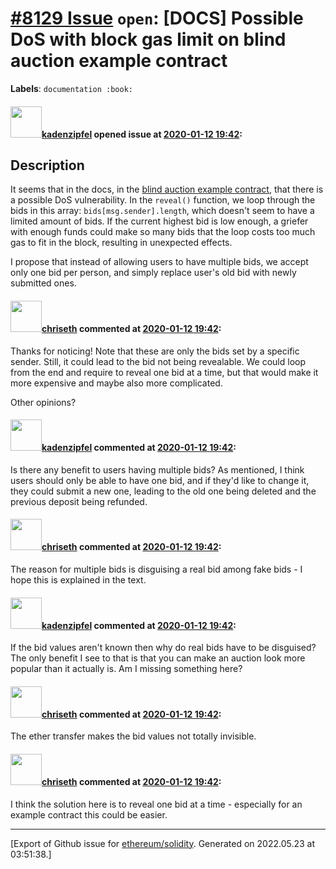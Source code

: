 # [\#8129 Issue](https://github.com/ethereum/solidity/issues/8129) `open`: [DOCS] Possible DoS with block gas limit on blind auction example contract
**Labels**: `documentation :book:`


#### <img src="https://avatars.githubusercontent.com/u/30579067?u=98cd76cf943754c292dd752a99b466dc9b67a68a&v=4" width="50">[kadenzipfel](https://github.com/kadenzipfel) opened issue at [2020-01-12 19:42](https://github.com/ethereum/solidity/issues/8129):

## Description

It seems that in the docs, in the [blind auction example contract](https://solidity.readthedocs.io/en/latest/solidity-by-example.html#id2), that there is a possible DoS vulnerability. In the `reveal()` function, we loop through the bids in this array: `bids[msg.sender].length`, which doesn't seem to have a limited amount of bids. If the current highest bid is low enough, a griefer with enough funds could make so many bids that the loop costs too much gas to fit in the block, resulting in unexpected effects.

I propose that instead of allowing users to have multiple bids, we accept only one bid per person, and simply replace user's old bid with newly submitted ones.

#### <img src="https://avatars.githubusercontent.com/u/9073706?v=4" width="50">[chriseth](https://github.com/chriseth) commented at [2020-01-12 19:42](https://github.com/ethereum/solidity/issues/8129#issuecomment-574225798):

Thanks for noticing!
Note that these are only the bids set by a specific sender. Still, it could lead to the bid not being revealable. We could loop from the end and require to reveal one bid at a time, but that would make it more expensive and maybe also more complicated.

Other opinions?

#### <img src="https://avatars.githubusercontent.com/u/30579067?u=98cd76cf943754c292dd752a99b466dc9b67a68a&v=4" width="50">[kadenzipfel](https://github.com/kadenzipfel) commented at [2020-01-12 19:42](https://github.com/ethereum/solidity/issues/8129#issuecomment-574391224):

Is there any benefit to users having multiple bids? As mentioned, I think users should only be able to have one bid, and if they'd like to change it, they could submit a new one, leading to the old one being deleted and the previous deposit being refunded.

#### <img src="https://avatars.githubusercontent.com/u/9073706?v=4" width="50">[chriseth](https://github.com/chriseth) commented at [2020-01-12 19:42](https://github.com/ethereum/solidity/issues/8129#issuecomment-574398221):

The reason for multiple bids is disguising a real bid among fake bids - I hope this is explained in the text.

#### <img src="https://avatars.githubusercontent.com/u/30579067?u=98cd76cf943754c292dd752a99b466dc9b67a68a&v=4" width="50">[kadenzipfel](https://github.com/kadenzipfel) commented at [2020-01-12 19:42](https://github.com/ethereum/solidity/issues/8129#issuecomment-574402830):

If the bid values aren't known then why do real bids have to be disguised? The only benefit I see to that is that you can make an auction look more popular than it actually is. Am I missing something here?

#### <img src="https://avatars.githubusercontent.com/u/9073706?v=4" width="50">[chriseth](https://github.com/chriseth) commented at [2020-01-12 19:42](https://github.com/ethereum/solidity/issues/8129#issuecomment-579350728):

The ether transfer makes the bid values not totally invisible.

#### <img src="https://avatars.githubusercontent.com/u/9073706?v=4" width="50">[chriseth](https://github.com/chriseth) commented at [2020-01-12 19:42](https://github.com/ethereum/solidity/issues/8129#issuecomment-590290279):

I think the solution here is to reveal one bid at a time - especially for an example contract this could be easier.


-------------------------------------------------------------------------------



[Export of Github issue for [ethereum/solidity](https://github.com/ethereum/solidity). Generated on 2022.05.23 at 03:51:38.]
